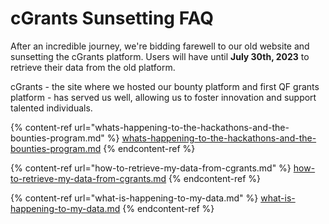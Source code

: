 # cGrants Sunsetting FAQ

After an incredible journey, we're bidding farewell to our old website and sunsetting the cGrants platform. Users will have until **July 30th, 2023** to retrieve their data from the old platform.&#x20;

cGrants - the site where we hosted our bounty platform and first QF grants platform - has served us well, allowing us to foster innovation and support talented individuals.



{% content-ref url="whats-happening-to-the-hackathons-and-the-bounties-program.md" %}
[whats-happening-to-the-hackathons-and-the-bounties-program.md](whats-happening-to-the-hackathons-and-the-bounties-program.md)
{% endcontent-ref %}

{% content-ref url="how-to-retrieve-my-data-from-cgrants.md" %}
[how-to-retrieve-my-data-from-cgrants.md](how-to-retrieve-my-data-from-cgrants.md)
{% endcontent-ref %}

{% content-ref url="what-is-happening-to-my-data.md" %}
[what-is-happening-to-my-data.md](what-is-happening-to-my-data.md)
{% endcontent-ref %}
